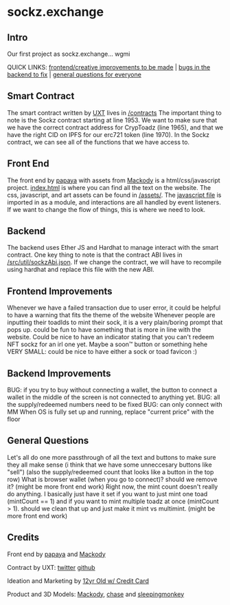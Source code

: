 # sockz.exchange

## Intro

Our first project as sockz.exchange... wgmi

QUICK LINKS: [frontend/creative improvements to be made](#frontend-improvements) | [bugs in the backend to fix](#backend-improvements) | [general questions for everyone](#general-questions)

## Smart Contract

The smart contract written by [UXT](https://twitter.com/uxt_exe) lives in [/contracts](contracts/toadSockz.sol)
The important thing to note is the Sockz contract starting at line 1953. We want to make sure that we have the correct contract address for CrypToadz (line 1965), and
that we have the right CID on IPFS for our erc721 token (line 1970). In the Sockz contract, we can see all of the functions that we have access to.

## Front End

The front end by [papaya](https://twitter.com/papaya3559) with assets from [Mackody](https://twitter.com/_mackody) is a html/css/javascript project.
[index.html](./index.html) is where you can find all the text on the website. The css, javascript, and art assets can be found in [/assets/](assets/). 
The [javascript file](/assets/js/main.js) is imported in as a module, and interactions are all handled by event listeners.
If we want to change the flow of things, this is where we need to look.

## Backend

The backend uses Ether JS and Hardhat to manage interact with the smart contract. One key thing to note is that the contract ABI lives in [/src/util/sockzAbi.json](/src/util/sockzAbi.json). If we change the contract, we will have to recompile using hardhat and replace this file with the new ABI.

## Frontend Improvements

Whenever we have a failed transaction due to user error, it could be helpful to have a warning that fits the theme of the website
Whenever people are inputting their toadIds to mint their sock, it is a very plain/boring prompt that pops up. could be fun to have something that is more in line with the website.
Could be nice to have an indicator stating that you can't redeem NFT sockz for an irl one yet. Maybe a soon™ button or something hehe
VERY SMALL: could be nice to have either a sock or toad favicon :)


## Backend Improvements

BUG: if you try to buy without connecting a wallet, the button to connect a wallet in the middle of the screen is not connected to anything yet.
BUG: all the supply/redeemed numbers need to be fixed
BUG: can only connect with MM
When OS is fully set up and running, replace "current price" with the floor

## General Questions

Let's all do one more passthrough of all the text and buttons to make sure they all make sense (i think that we have some unneccesary buttons like "sell") (also the supply/redeemed count that looks like a button in the top row)
What is browser wallet (when you go to connect)? should we remove it? (might be more front end work)
Right now, the mint count doesn't really do anything. I basically just have it set if you want to just mint one toad (mintCount == 1) and if you want to mint multiple toadz at once (mintCount > 1). should we clean that up and just make it mint vs multimint. (might be more front end work)

## Credits

Front end by [papaya](https://twitter.com/papaya3359) and [Mackody](https://twitter.com/_mackody)

Contract by UXT: [twitter](https://twitter.com/uxt_exe) [github](https://github.com/uxt-exe)

Ideation and Marketing by [12yr Old w/ Credit Card](https://twitter.com/12yrold_with_cc)

Product and 3D Models: [Mackody](https://twitter.com/_mackody), [chase](https://twitter.com/slurpee85) and [sleepingmonkey](https://twitter.com/sleepingm0nkey)
